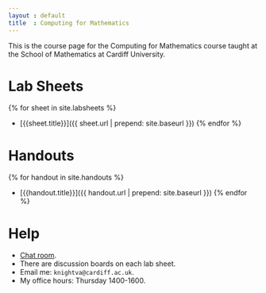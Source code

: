 ```yaml
---
layout : default
title  : Computing for Mathematics
---
```


This is the course page for the Computing for Mathematics course taught at the
School of Mathematics at Cardiff University.

# Lab Sheets

{% for sheet in site.labsheets %}
- [{{sheet.title}}]({{ sheet.url | prepend: site.baseurl }})
{% endfor %}

# Handouts

{% for handout in site.handouts %}
- [{{handout.title}}]({{ handout.url | prepend: site.baseurl }})
{% endfor %}

# Help

- [Chat room](https://gitter.im/computing-for-mathematics/Lobby).
- There are discussion boards on each lab sheet.
- Email me: `knightva@cardiff.ac.uk`.
- My office hours: Thursday 1400-1600.
